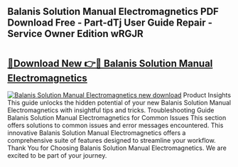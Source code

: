 ## Balanis Solution Manual Electromagnetics PDF Download Free - Part-dTj User Guide Repair - Service Owner Edition wRGJR

# <h2><a href="http://bc57445.oget.top/?id=Balanis+Solution+Manual+Electromagnetics">🔗Download New 👉🔴 Balanis Solution Manual Electromagnetics</a></h2>

[![Balanis Solution Manual Electromagnetics new download](https://i.imgur.com/5g1atiW.png)](http://bc57445.oget.top/?id=Balanis+Solution+Manual+Electromagnetics)
Product Insights This guide unlocks the hidden potential of your new Balanis Solution Manual Electromagnetics with insightful tips and tricks. Troubleshooting Guide Balanis Solution Manual Electromagnetics for Common Issues This section offers solutions to common issues and error messages encountered. This innovative Balanis Solution Manual Electromagnetics offers a comprehensive suite of features designed to streamline your workflow. Thank You for Choosing Balanis Solution Manual Electromagnetics. We are excited to be part of your journey.
